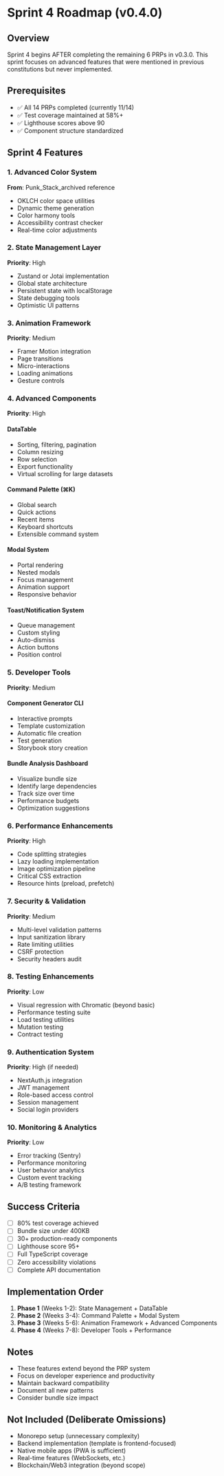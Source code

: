# Sprint 4 Roadmap (v0.4.0)

## Overview

Sprint 4 begins AFTER completing the remaining 6 PRPs in v0.3.0. This sprint focuses on advanced features that were mentioned in previous constitutions but never implemented.

## Prerequisites

- ✅ All 14 PRPs completed (currently 11/14)
- ✅ Test coverage maintained at 58%+
- ✅ Lighthouse scores above 90
- ✅ Component structure standardized

## Sprint 4 Features

### 1. Advanced Color System

**From**: Punk_Stack_archived reference

- OKLCH color space utilities
- Dynamic theme generation
- Color harmony tools
- Accessibility contrast checker
- Real-time color adjustments

### 2. State Management Layer

**Priority**: High

- Zustand or Jotai implementation
- Global state architecture
- Persistent state with localStorage
- State debugging tools
- Optimistic UI patterns

### 3. Animation Framework

**Priority**: Medium

- Framer Motion integration
- Page transitions
- Micro-interactions
- Loading animations
- Gesture controls

### 4. Advanced Components

**Priority**: High

#### DataTable

- Sorting, filtering, pagination
- Column resizing
- Row selection
- Export functionality
- Virtual scrolling for large datasets

#### Command Palette (⌘K)

- Global search
- Quick actions
- Recent items
- Keyboard shortcuts
- Extensible command system

#### Modal System

- Portal rendering
- Nested modals
- Focus management
- Animation support
- Responsive behavior

#### Toast/Notification System

- Queue management
- Custom styling
- Auto-dismiss
- Action buttons
- Position control

### 5. Developer Tools

**Priority**: Medium

#### Component Generator CLI

- Interactive prompts
- Template customization
- Automatic file creation
- Test generation
- Storybook story creation

#### Bundle Analysis Dashboard

- Visualize bundle size
- Identify large dependencies
- Track size over time
- Performance budgets
- Optimization suggestions

### 6. Performance Enhancements

**Priority**: High

- Code splitting strategies
- Lazy loading implementation
- Image optimization pipeline
- Critical CSS extraction
- Resource hints (preload, prefetch)

### 7. Security & Validation

**Priority**: Medium

- Multi-level validation patterns
- Input sanitization library
- Rate limiting utilities
- CSRF protection
- Security headers audit

### 8. Testing Enhancements

**Priority**: Low

- Visual regression with Chromatic (beyond basic)
- Performance testing suite
- Load testing utilities
- Mutation testing
- Contract testing

### 9. Authentication System

**Priority**: High (if needed)

- NextAuth.js integration
- JWT management
- Role-based access control
- Session management
- Social login providers

### 10. Monitoring & Analytics

**Priority**: Low

- Error tracking (Sentry)
- Performance monitoring
- User behavior analytics
- Custom event tracking
- A/B testing framework

## Success Criteria

- [ ] 80% test coverage achieved
- [ ] Bundle size under 400KB
- [ ] 30+ production-ready components
- [ ] Lighthouse score 95+
- [ ] Full TypeScript coverage
- [ ] Zero accessibility violations
- [ ] Complete API documentation

## Implementation Order

1. **Phase 1** (Weeks 1-2): State Management + DataTable
2. **Phase 2** (Weeks 3-4): Command Palette + Modal System
3. **Phase 3** (Weeks 5-6): Animation Framework + Advanced Components
4. **Phase 4** (Weeks 7-8): Developer Tools + Performance

## Notes

- These features extend beyond the PRP system
- Focus on developer experience and productivity
- Maintain backward compatibility
- Document all new patterns
- Consider bundle size impact

## Not Included (Deliberate Omissions)

- Monorepo setup (unnecessary complexity)
- Backend implementation (template is frontend-focused)
- Native mobile apps (PWA is sufficient)
- Real-time features (WebSockets, etc.)
- Blockchain/Web3 integration (beyond scope)
